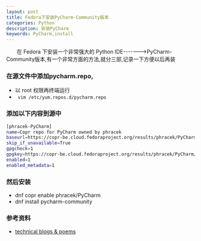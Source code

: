 ```yaml
---
layout: post
title: Fedora下安装PyCharm-Community版本
categories: Python
description: 安装PyCharm
keywords: PyCharm,install
---
```


　　在 Fedora 下安装一个非常强大的 Python IDE------->PyCharm-Community版本,有一个非常方面的方法,就分三部,记录一下方便以后再装

### 在源文件中添加pycharm.repo,

* 以 root 权限再终端运行
* ` vim /etc/yum.repos.d/pycharm.repo`

### 添加以下内容到源中

```bash
[phracek-PyCharm]
name=Copr repo for PyCharm owned by phracek
baseurl=https://copr-be.cloud.fedoraproject.org/results/phracek/PyCharm/fedora-$releasever-$basearch/
skip_if_unavailable=True
gpgcheck=1
gpgkey=https://copr-be.cloud.fedoraproject.org/results/phracek/PyCharm/pubkey.gpg
enabled=1
enabled_metadata=1
```

### 然后安装

* dnf copr enable phracek/PyCharm
* dnf install pycharm-community


### 参考资料

* [technical blogs & poems](http://www.leeladharan.com/installing-pycharm-community-on-32-or-64-bit-fedora-21-22-23)
